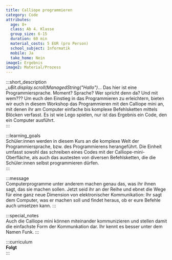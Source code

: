 ```yaml
---
title: Calliope programmieren
category: Code
attributes:
  age: 8+
  class: Ab 4. Klasse
  group_size: 6-15
  duration: 60 min  
  material_costs: 5 EUR (pro Person)
  school_subject: Informatik
  mobile: Ja
  take_home: Nein
image1: Ergebnis
image2: Material/Prozess
---
```

:::short_description  
*_uBit.display.scroll(ManagedString("Hallo")*... Das hier ist eine Programmiersprache. Moment? Sprache? Wer spricht denn da? Und mit wem??? Um euch den Einstieg in das Programmieren zu erleichtern, bieten wir euch in diesem Workshop das Programmieren mit den Calliope mini an, mit denen ihr am Computer einfache bis komplexe Befehlsketten mittels Blöcken verfasst. Es ist wie Lego spielen, nur ist das Ergebnis ein Code, den ein Computer ausführt.   
:::

:::learning_goals  
 Schüler:innen werden in diesem Kurs an die komplexe Welt der Programmiersprache, bzw. des Programmierens herangeführt. Die Einheit umfasst sowohl das schreiben eines Codes mit der Calliope-mini-Oberfläche, als auch das austesten von diversen Befehlsketten, die die Schüler:innen selbst programmieren dürfen.      
:::

:::message  
Computerprogramme unter anderem machen genau das, was ihr ihnen sagt, das sie machen sollen. Jetzt seid ihr an der Reihe und ebnet die Wege für eine ganz neue Dimension von elektronischer Kommunikation: Ihr sagt dem Computer, was er machen soll und findet heraus, ob er eure Befehle auch umsetzen kann.
:::  

:::special_notes  
Auch die Calliope mini können miteinander kommunizieren und stellen damit die einfachste Form der Kommunkation dar. Ihr kennt es besser unter dem Namen Funk.
:::

:::curriculum  
**Folgt**   
:::
